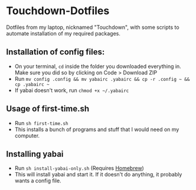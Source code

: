 # Touchdown-Dotfiles
Dotfiles from my laptop, nicknamed "Touchdown", with some scripts to automate installation of my required packages.


## Installation of config files:

* On your terminal, `cd` inside the folder you downloaded everything in. Make sure you did so by clicking on Code > Download ZIP
* Run `mv config .config && mv yabairc .yabairc && cp -r .config ~ && cp .yabairc ~`
* If yabai doesn't work, run `chmod +x ~/.yabairc`


## Usage of first-time.sh

* Run `sh first-time.sh`
* This installs a bunch of programs and stuff that I would need on my computer.


## Installing yabai

* Run `sh install-yabai-only.sh` (Requires [Homebrew](https://brew.sh))
* This will install yabai and start it. If it doesn't do anything, it probably wants a config file.
